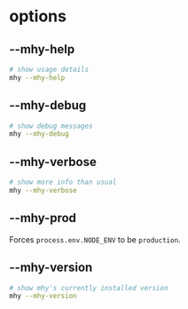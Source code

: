 # options

## --mhy-help

```bash
# show usage details
mhy --mhy-help
```

## --mhy-debug

```bash
# show debug messages
mhy --mhy-debug
```

## --mhy-verbose

```bash
# show more info than usual
mhy --mhy-verbose
```

## --mhy-prod

Forces `process.env.NODE_ENV` to be `production`.

## --mhy-version

```bash
# show mhy's currently installed version
mhy --mhy-version
```

